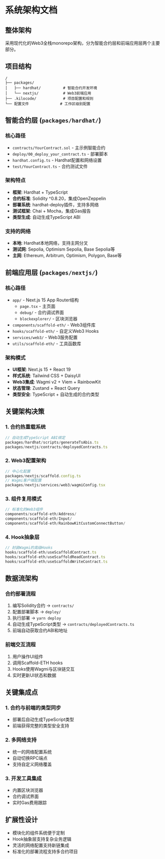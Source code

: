 # 系统架构文档

## 整体架构
采用现代化的Web3全栈monorepo架构，分为智能合约层和前端应用层两个主要部分。

## 项目结构
```
/
├── packages/
│   ├── hardhat/          # 智能合约开发环境
│   └── nextjs/           # Web3前端应用
├── .kilocode/            # 项目配置和规则
└── 配置文件              # 工作区级别配置
```

## 智能合约层 (`packages/hardhat/`)
### 核心路径
- `contracts/YourContract.sol` - 主示例智能合约
- `deploy/00_deploy_your_contract.ts` - 部署脚本
- `hardhat.config.ts` - Hardhat配置和网络设置
- `test/YourContract.ts` - 合约测试文件

### 架构特点
- **框架**: Hardhat + TypeScript
- **合约标准**: Solidity ^0.8.20，集成OpenZeppelin
- **部署系统**: hardhat-deploy插件，支持多网络
- **测试框架**: Chai + Mocha，集成Gas报告
- **类型生成**: 自动生成TypeScript ABI

### 支持的网络
- **本地**: Hardhat本地网络，支持主网分叉
- **测试网**: Sepolia, Optimism Sepolia, Base Sepolia等
- **主网**: Ethereum, Arbitrum, Optimism, Polygon, Base等

## 前端应用层 (`packages/nextjs/`)
### 核心路径
- `app/` - Next.js 15 App Router结构
  - `page.tsx` - 主页面
  - `debug/` - 合约调试界面
  - `blockexplorer/` - 区块浏览器
- `components/scaffold-eth/` - Web3组件库
- `hooks/scaffold-eth/` - 自定义Web3 Hooks
- `services/web3/` - Web3服务配置
- `utils/scaffold-eth/` - 工具函数库

### 架构模式
- **UI框架**: Next.js 15 + React 19
- **样式系统**: Tailwind CSS + DaisyUI
- **Web3集成**: Wagmi v2 + Viem + RainbowKit
- **状态管理**: Zustand + React Query
- **类型安全**: TypeScript + 自动生成的合约类型

## 关键架构决策

### 1. 合约热重载系统
```typescript
// 自动生成TypeScript ABI绑定
packages/hardhat/scripts/generateTsAbis.ts
packages/nextjs/contracts/deployedContracts.ts
```

### 2. Web3配置架构
```typescript
// 中心化配置
packages/nextjs/scaffold.config.ts
// Wagmi客户端配置
packages/nextjs/services/web3/wagmiConfig.tsx
```

### 3. 组件复用模式
```typescript
// 标准化的Web3组件
components/scaffold-eth/Address/
components/scaffold-eth/Input/
components/scaffold-eth/RainbowKitCustomConnectButton/
```

### 4. Hook抽象层
```typescript
// 封装Wagmi的高级Hooks
hooks/scaffold-eth/useScaffoldContract.ts
hooks/scaffold-eth/useScaffoldReadContract.ts
hooks/scaffold-eth/useScaffoldWriteContract.ts
```

## 数据流架构

### 合约部署流程
1. 编写Solidity合约 → `contracts/`
2. 配置部署脚本 → `deploy/`
3. 执行部署 → `yarn deploy`
4. 自动生成TypeScript类型 → `contracts/deployedContracts.ts`
5. 前端自动获取合约ABI和地址

### 前端交互流程
1. 用户操作UI组件
2. 调用Scaffold-ETH hooks
3. Hooks使用Wagmi与区块链交互
4. 实时更新UI状态和数据

## 关键集成点

### 1. 合约与前端的类型同步
- 部署后自动生成TypeScript类型
- 前端获得完整的类型安全支持

### 2. 多网络支持
- 统一的网络配置系统
- 自动切换RPC端点
- 支持自定义网络覆盖

### 3. 开发工具集成
- 内置区块浏览器
- 合约调试界面
- 实时Gas费用跟踪

## 扩展性设计
- 模块化的组件系统便于定制
- Hook抽象层支持复杂业务逻辑
- 灵活的网络配置支持新链集成
- 标准化的部署流程支持多合约项目